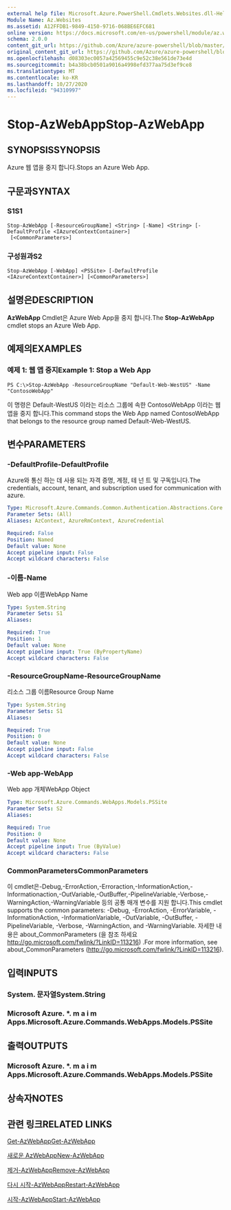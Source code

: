 ```yaml
---
external help file: Microsoft.Azure.PowerShell.Cmdlets.Websites.dll-Help.xml
Module Name: Az.Websites
ms.assetid: A12FFDB1-9849-4150-9716-068BE6EFC681
online version: https://docs.microsoft.com/en-us/powershell/module/az.websites/stop-azwebapp
schema: 2.0.0
content_git_url: https://github.com/Azure/azure-powershell/blob/master/src/Websites/Websites/help/Stop-AzWebApp.md
original_content_git_url: https://github.com/Azure/azure-powershell/blob/master/src/Websites/Websites/help/Stop-AzWebApp.md
ms.openlocfilehash: d08303ec0057a42569455c9e52c38e561de73e4d
ms.sourcegitcommit: b4a38bcb0501a9016a4998efd377aa75d3ef9ce8
ms.translationtype: MT
ms.contentlocale: ko-KR
ms.lasthandoff: 10/27/2020
ms.locfileid: "94310997"
---
```

# <span data-ttu-id="d627e-101">Stop-AzWebApp</span><span class="sxs-lookup"><span data-stu-id="d627e-101">Stop-AzWebApp</span></span>

## <span data-ttu-id="d627e-102">SYNOPSIS</span><span class="sxs-lookup"><span data-stu-id="d627e-102">SYNOPSIS</span></span>
<span data-ttu-id="d627e-103">Azure 웹 앱을 중지 합니다.</span><span class="sxs-lookup"><span data-stu-id="d627e-103">Stops an Azure Web App.</span></span>

## <span data-ttu-id="d627e-104">구문과</span><span class="sxs-lookup"><span data-stu-id="d627e-104">SYNTAX</span></span>

### <span data-ttu-id="d627e-105">S1</span><span class="sxs-lookup"><span data-stu-id="d627e-105">S1</span></span>
```
Stop-AzWebApp [-ResourceGroupName] <String> [-Name] <String> [-DefaultProfile <IAzureContextContainer>]
 [<CommonParameters>]
```

### <span data-ttu-id="d627e-106">구성원과</span><span class="sxs-lookup"><span data-stu-id="d627e-106">S2</span></span>
```
Stop-AzWebApp [-WebApp] <PSSite> [-DefaultProfile <IAzureContextContainer>] [<CommonParameters>]
```

## <span data-ttu-id="d627e-107">설명은</span><span class="sxs-lookup"><span data-stu-id="d627e-107">DESCRIPTION</span></span>
<span data-ttu-id="d627e-108">**AzWebApp** Cmdlet은 Azure Web App을 중지 합니다.</span><span class="sxs-lookup"><span data-stu-id="d627e-108">The **Stop-AzWebApp** cmdlet stops an Azure Web App.</span></span>

## <span data-ttu-id="d627e-109">예제의</span><span class="sxs-lookup"><span data-stu-id="d627e-109">EXAMPLES</span></span>

### <span data-ttu-id="d627e-110">예제 1: 웹 앱 중지</span><span class="sxs-lookup"><span data-stu-id="d627e-110">Example 1: Stop a Web App</span></span>
```
PS C:\>Stop-AzWebApp -ResourceGroupName "Default-Web-WestUS" -Name "ContosoWebApp"
```

<span data-ttu-id="d627e-111">이 명령은 Default-WestUS 이라는 리소스 그룹에 속한 ContosoWebApp 이라는 웹 앱을 중지 합니다.</span><span class="sxs-lookup"><span data-stu-id="d627e-111">This command stops the Web App named ContosoWebApp that belongs to the resource group named Default-Web-WestUS.</span></span>

## <span data-ttu-id="d627e-112">변수</span><span class="sxs-lookup"><span data-stu-id="d627e-112">PARAMETERS</span></span>

### <span data-ttu-id="d627e-113">-DefaultProfile</span><span class="sxs-lookup"><span data-stu-id="d627e-113">-DefaultProfile</span></span>
<span data-ttu-id="d627e-114">Azure와 통신 하는 데 사용 되는 자격 증명, 계정, 테 넌 트 및 구독입니다.</span><span class="sxs-lookup"><span data-stu-id="d627e-114">The credentials, account, tenant, and subscription used for communication with azure.</span></span>

```yaml
Type: Microsoft.Azure.Commands.Common.Authentication.Abstractions.Core.IAzureContextContainer
Parameter Sets: (All)
Aliases: AzContext, AzureRmContext, AzureCredential

Required: False
Position: Named
Default value: None
Accept pipeline input: False
Accept wildcard characters: False
```

### <span data-ttu-id="d627e-115">-이름</span><span class="sxs-lookup"><span data-stu-id="d627e-115">-Name</span></span>
<span data-ttu-id="d627e-116">Web app 이름</span><span class="sxs-lookup"><span data-stu-id="d627e-116">WebApp Name</span></span>

```yaml
Type: System.String
Parameter Sets: S1
Aliases:

Required: True
Position: 1
Default value: None
Accept pipeline input: True (ByPropertyName)
Accept wildcard characters: False
```

### <span data-ttu-id="d627e-117">-ResourceGroupName</span><span class="sxs-lookup"><span data-stu-id="d627e-117">-ResourceGroupName</span></span>
<span data-ttu-id="d627e-118">리소스 그룹 이름</span><span class="sxs-lookup"><span data-stu-id="d627e-118">Resource Group Name</span></span>

```yaml
Type: System.String
Parameter Sets: S1
Aliases:

Required: True
Position: 0
Default value: None
Accept pipeline input: False
Accept wildcard characters: False
```

### <span data-ttu-id="d627e-119">-Web app</span><span class="sxs-lookup"><span data-stu-id="d627e-119">-WebApp</span></span>
<span data-ttu-id="d627e-120">Web app 개체</span><span class="sxs-lookup"><span data-stu-id="d627e-120">WebApp Object</span></span>

```yaml
Type: Microsoft.Azure.Commands.WebApps.Models.PSSite
Parameter Sets: S2
Aliases:

Required: True
Position: 0
Default value: None
Accept pipeline input: True (ByValue)
Accept wildcard characters: False
```

### <span data-ttu-id="d627e-121">CommonParameters</span><span class="sxs-lookup"><span data-stu-id="d627e-121">CommonParameters</span></span>
<span data-ttu-id="d627e-122">이 cmdlet은-Debug,-ErrorAction,-Erroraction,-InformationAction,-Informationaction,-OutVariable,-OutBuffer,-PipelineVariable,-Verbose,-WarningAction,-WarningVariable 등의 공통 매개 변수를 지원 합니다.</span><span class="sxs-lookup"><span data-stu-id="d627e-122">This cmdlet supports the common parameters: -Debug, -ErrorAction, -ErrorVariable, -InformationAction, -InformationVariable, -OutVariable, -OutBuffer, -PipelineVariable, -Verbose, -WarningAction, and -WarningVariable.</span></span> <span data-ttu-id="d627e-123">자세한 내용은 about_CommonParameters (을 참조 하세요 http://go.microsoft.com/fwlink/?LinkID=113216) .</span><span class="sxs-lookup"><span data-stu-id="d627e-123">For more information, see about_CommonParameters (http://go.microsoft.com/fwlink/?LinkID=113216).</span></span>

## <span data-ttu-id="d627e-124">입력</span><span class="sxs-lookup"><span data-stu-id="d627e-124">INPUTS</span></span>

### <span data-ttu-id="d627e-125">System. 문자열</span><span class="sxs-lookup"><span data-stu-id="d627e-125">System.String</span></span>

### <span data-ttu-id="d627e-126">Microsoft Azure. \*. m a i m Apps.</span><span class="sxs-lookup"><span data-stu-id="d627e-126">Microsoft.Azure.Commands.WebApps.Models.PSSite</span></span>

## <span data-ttu-id="d627e-127">출력</span><span class="sxs-lookup"><span data-stu-id="d627e-127">OUTPUTS</span></span>

### <span data-ttu-id="d627e-128">Microsoft Azure. \*. m a i m Apps.</span><span class="sxs-lookup"><span data-stu-id="d627e-128">Microsoft.Azure.Commands.WebApps.Models.PSSite</span></span>

## <span data-ttu-id="d627e-129">상속자</span><span class="sxs-lookup"><span data-stu-id="d627e-129">NOTES</span></span>

## <span data-ttu-id="d627e-130">관련 링크</span><span class="sxs-lookup"><span data-stu-id="d627e-130">RELATED LINKS</span></span>

[<span data-ttu-id="d627e-131">Get-AzWebApp</span><span class="sxs-lookup"><span data-stu-id="d627e-131">Get-AzWebApp</span></span>](./Get-AzWebApp.md)

[<span data-ttu-id="d627e-132">새로운 AzWebApp</span><span class="sxs-lookup"><span data-stu-id="d627e-132">New-AzWebApp</span></span>](./New-AzWebApp.md)

[<span data-ttu-id="d627e-133">제거-AzWebApp</span><span class="sxs-lookup"><span data-stu-id="d627e-133">Remove-AzWebApp</span></span>](./Remove-AzWebApp.md)

[<span data-ttu-id="d627e-134">다시 시작-AzWebApp</span><span class="sxs-lookup"><span data-stu-id="d627e-134">Restart-AzWebApp</span></span>](./Restart-AzWebApp.md)

[<span data-ttu-id="d627e-135">시작-AzWebApp</span><span class="sxs-lookup"><span data-stu-id="d627e-135">Start-AzWebApp</span></span>](./Start-AzWebApp.md)


